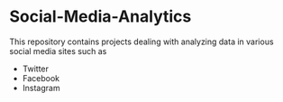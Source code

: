 # Social-Media-Analytics


This repository contains projects dealing with analyzing data in various social media sites such as 

+ Twitter
+ Facebook
+ Instagram